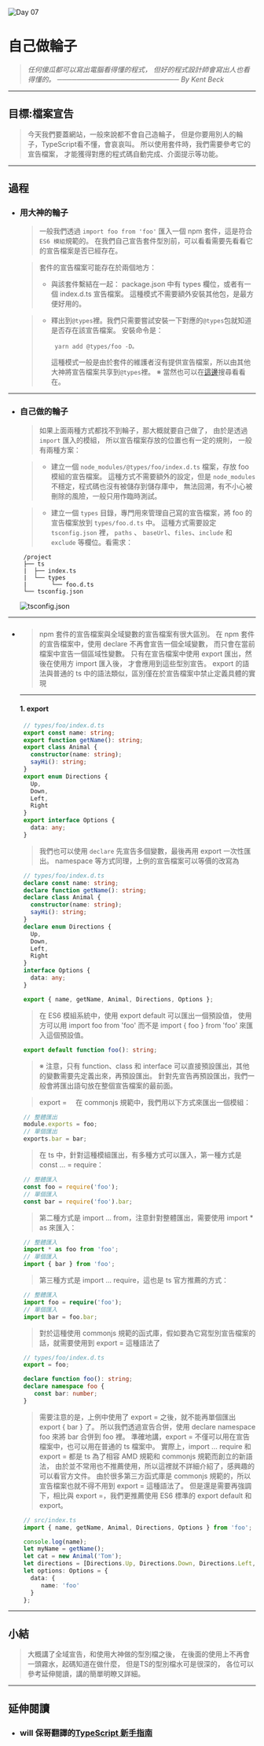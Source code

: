 ![Day 07](https://ithelp.ithome.com.tw/upload/images/20220907/20109918KYTx5tuz9P.jpg)

# 自己做輪子
> *任何傻瓜都可以寫出電腦看得懂的程式，*
> *但好的程式設計師會寫出人也看得懂的。*
> *───────────────────────── By Kent Beck*

---
## 目標:檔案宣告
   > 今天我們要蓋網站，一般來說都不會自己造輪子，
   > 但是你要用別人的輪子，TypeScript看不懂，會哀哀叫。
   > 所以使用套件時，我們需要參考它的宣告檔案，
   > 才能獲得對應的程式碼自動完成、介面提示等功能。

---
## 過程
- ### 用大神的輪子
   > 一般我們透過 `import foo from 'foo'` 匯入一個 npm 套件，這是符合 `ES6 模組`規範的。
   > 在我們自己宣告套件型別前，可以看看需要先看看它的宣告檔案是否已經存在。

   > 套件的宣告檔案可能存在於兩個地方：
   > * 與該套件繫結在一起：
   >   package.json 中有 types 欄位，或者有一個 index.d.ts 宣告檔案。
   >   這種模式不需要額外安裝其他包，是最方便好用的。

   > * 釋出到`@types`裡。我們只需要嘗試安裝一下對應的`@types`包就知道是否存在該宣告檔案。
   >   安裝命令是：
   >   ```shell
   >    yarn add @types/foo -D。
   >   ```
   >   這種模式一般是由於套件的維護者沒有提供宣告檔案，所以由其他大神將宣告檔案共享到`@types`裡。
   > ※ 當然也可以在[這邊](https://www.typescriptlang.org/dt/search?search=)搜尋看看在。

---
- ### 自己做的輪子
   > 如果上面兩種方式都找不到輪子，那大概就要自己做了，
   > 由於是透過 `import` 匯入的模組，
   > 所以宣告檔案存放的位置也有一定的規則，
   > 一般有兩種方案：

   > * 建立一個 `node_modules/@types/foo/index.d.ts` 檔案，存放 foo 模組的宣告檔案。
   >   這種方式不需要額外的設定，但是 `node_modules` 不穩定，程式碼也沒有被儲存到儲存庫中，
   >   無法回溯，有不小心被刪除的風險，一般只用作臨時測試。

   > * 建立一個 `types` 目錄，專門用來管理自己寫的宣告檔案，將 foo 的宣告檔案放到 `types/foo.d.ts` 中。
   >   這種方式需要設定 `tsconfig.json` 裡，
   >   `paths` 、 `baseUrl`、`files`、`include` 和 `exclude` 等欄位。看需求：
   ```git
    /project
    ├── ts
    |  ├── index.ts
    |  └── types
    |       └── foo.d.ts
    └── tsconfig.json
   ```
   ![tsconfig.json](https://)

---
- ###
   > npm 套件的宣告檔案與全域變數的宣告檔案有很大區別。
   > 在 npm 套件的宣告檔案中，使用 declare 不再會宣告一個全域變數，
   > 而只會在當前檔案中宣告一個區域性變數。
   > 只有在宣告檔案中使用 export 匯出，然後在使用方 import 匯入後，
   > 才會應用到這些型別宣告。
   > export 的語法與普通的 ts 中的語法類似，區別僅在於宣告檔案中禁止定義具體的實現

   ---
   #### 1. export
   ```typescript
    // types/foo/index.d.ts
    export const name: string;
    export function getName(): string;
    export class Animal {
      constructor(name: string);
      sayHi(): string;
    }
    export enum Directions {
      Up,
      Down,
      Left,
      Right
    }
    export interface Options {
      data: any;
    }
   ```
   > 我們也可以使用 `declare` 先宣告多個變數，最後再用 export 一次性匯出。
   > namespace 等方式同理，上例的宣告檔案可以等價的改寫為
   ```typescript
    // types/foo/index.d.ts
    declare const name: string;
    declare function getName(): string;
    declare class Animal {
      constructor(name: string);
      sayHi(): string;
    }
    declare enum Directions {
      Up,
      Down,
      Left,
      Right
    }
    interface Options {
      data: any;
    }

    export { name, getName, Animal, Directions, Options };
   ```
   > 在 ES6 模組系統中，使用 export default 可以匯出一個預設值，
   > 使用方可以用 import foo from 'foo' 而不是 import { foo } from 'foo' 來匯入這個預設值。
   ```typescript
    export default function foo(): string;
   ```
   > ※ 注意，只有 function、class 和 interface 可以直接預設匯出，其他的變數需要先定義出來，再預設匯出。
   >    針對先宣告再預設匯出，我們一般會將匯出語句放在整個宣告檔案的最前面。

   > export =
   >　在 commonjs 規範中，我們用以下方式來匯出一個模組：


   ```typescript
    // 整體匯出
    module.exports = foo;
    // 單個匯出
    exports.bar = bar;
   ```
   > 在 ts 中，針對這種模組匯出，有多種方式可以匯入，第一種方式是 const ... = require：
   ```typescript
    // 整體匯入
    const foo = require('foo');
    // 單個匯入
    const bar = require('foo').bar;
   ```
   > 第二種方式是 import ... from，注意針對整體匯出，需要使用 import * as 來匯入：
   ```typescript
    // 整體匯入
    import * as foo from 'foo';
    // 單個匯入
    import { bar } from 'foo';
   ```
   > 第三種方式是 import ... require，這也是 ts 官方推薦的方式：
   ```typescript
    // 整體匯入
    import foo = require('foo');
    // 單個匯入
    import bar = foo.bar;
   ```
   > 對於這種使用 commonjs 規範的函式庫，假如要為它寫型別宣告檔案的話，就需要使用到 export = 這種語法了
   ```typescript
    // types/foo/index.d.ts
    export = foo;

    declare function foo(): string;
    declare namespace foo {
       const bar: number;
    }
   ```
   > 需要注意的是，上例中使用了 export = 之後，就不能再單個匯出 export { bar } 了。
   > 所以我們透過宣告合併，使用 declare namespace foo 來將 bar 合併到 foo 裡。
   > 準確地講，export = 不僅可以用在宣告檔案中，也可以用在普通的 ts 檔案中。
   > 實際上，import ... require 和 export = 都是 ts 為了相容 AMD 規範和 commonjs 規範而創立的新語法，
   > 由於並不常用也不推薦使用，所以這裡就不詳細介紹了，感興趣的可以看官方文件。
   > 由於很多第三方函式庫是 commonjs 規範的，所以宣告檔案也就不得不用到 export = 這種語法了。
   > 但是還是需要再強調下，相比與 export =，我們更推薦使用 ES6 標準的 export default 和 export。

   ```typescript
    // src/index.ts
    import { name, getName, Animal, Directions, Options } from 'foo';

    console.log(name);
    let myName = getName();
    let cat = new Animal('Tom');
    let directions = [Directions.Up, Directions.Down, Directions.Left, Directions.Right];
    let options: Options = {
      data: {
         name: 'foo'
      }
    };
   ```

---
## 小結
> 大概講了全域宣告，和使用大神做的型別檔之後，
> 在後面的使用上不再會一頭霧水，起碼知道在做什麼，
> 但是TS的型別檔水可是很深的，
> 各位可以參考延伸閱讀，講的簡單明瞭又詳細。

---
## 延伸閱讀
- ### will 保哥翻譯的[TypeScript 新手指南](https://willh.gitbook.io/typescript-tutorial/basics/declaration-files#quan-yu-bian-shu)
